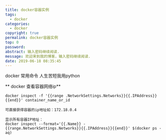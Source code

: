 ```yaml
---
title: docker容器实例
tags:
  - docker
categories:
  - docker
copyright: true
permalink: docker容器实例
top: 0
password: 
abstract: 输入密码继续阅读.
message: 欢迎来到我的博客，输入密码继续阅读.
date: 2019-06-18 08:35:45
---
```

docker 常用命令
人生苦短我用python
<!--more-->



** docker 查看容器网络ip**


```
docker inspect -f '{{range .NetworkSettings.Networks}}{{.IPAddress}}{{end}}' container_name_or_id

可直接获得容器的ip地址如：172.18.0.4

显示所有容器IP地址：
docker inspect --format='{{.Name}} - {{range.NetworkSettings.Networks}}{{.IPAddress}}{{end}}' $(docker ps -aq)

```
